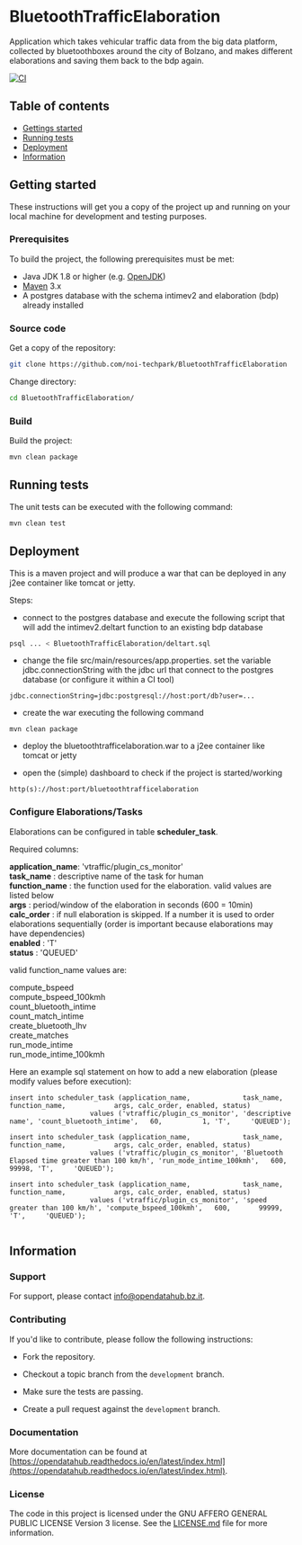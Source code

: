 # BluetoothTrafficElaboration
Application which takes vehicular traffic data from the big data platform, collected by bluetoothboxes around the city of Bolzano, 
and makes different elaborations and saving them back to the bdp again.

[![CI](https://github.com/noi-techpark/BluetoothTrafficElaboration/actions/workflows/ci.yml/badge.svg)](https://github.com/noi-techpark/BluetoothTrafficElaboration/actions/workflows/ci.yml)

## Table of contents

- [Gettings started](#getting-started)
- [Running tests](#running-tests)
- [Deployment](#deployment)
- [Information](#information)

## Getting started

These instructions will get you a copy of the project up and running
on your local machine for development and testing purposes.

### Prerequisites

To build the project, the following prerequisites must be met:

- Java JDK 1.8 or higher (e.g. [OpenJDK](https://openjdk.java.net/))
- [Maven](https://maven.apache.org/) 3.x
- A postgres database with the schema intimev2 and elaboration (bdp) already installed

### Source code

Get a copy of the repository:

```bash
git clone https://github.com/noi-techpark/BluetoothTrafficElaboration
```

Change directory:

```bash
cd BluetoothTrafficElaboration/
```

### Build

Build the project:

```bash
mvn clean package
```

## Running tests

The unit tests can be executed with the following command:

```bash
mvn clean test
```

## Deployment

This is a maven project and will produce a war that can be deployed in any j2ee container like tomcat or jetty.

Steps:

* connect to the postgres database and execute the following script that will add the intimev2.deltart function
  to an existing bdp database
  
```bash
psql ... < BluetoothTrafficElaboration/deltart.sql
```

* change the file src/main/resources/app.properties. set the variable jdbc.connectionString with the jdbc url that connect to the postgres
  database (or configure it within a CI tool)
  
```
jdbc.connectionString=jdbc:postgresql://host:port/db?user=...
```

* create the war executing the following command

```
mvn clean package
```

* deploy the bluetoothtrafficelaboration.war to a j2ee container like tomcat or jetty

* open the (simple) dashboard to check if the project is started/working

```
http(s)://host:port/bluetoothtrafficelaboration
```

### Configure Elaborations/Tasks

Elaborations can be configured in table **scheduler_task**.

Required columns:

**application_name**: 'vtraffic/plugin\_cs\_monitor'  
**task_name**       : descriptive name of the task for human  
**function_name**   : the function used for the elaboration. valid values are listed below  
**args**            : period/window of the elaboration in seconds (600 = 10min)  
**calc_order**      : if null elaboration is skipped. If a number it is used to order elaborations sequentially (order is important because elaborations may have dependencies)  
**enabled**         : 'T'  
**status**          : 'QUEUED'  

valid function_name values are:

compute\_bspeed  
compute\_bspeed\_100kmh  
count\_bluetooth\_intime  
count\_match\_intime  
create\_bluetooth\_lhv  
create\_matches  
run\_mode\_intime  
run\_mode\_intime\_100kmh  

Here an example sql statement on how to add a new elaboration (please modify values before execution):

```
insert into scheduler_task (application_name,             task_name,          function_name,            args, calc_order, enabled, status)
                    values ('vtraffic/plugin_cs_monitor', 'descriptive name', 'count_bluetooth_intime',   60,          1, 'T',     'QUEUED');
                    
insert into scheduler_task (application_name,             task_name,          function_name,            args, calc_order, enabled, status)
                    values ('vtraffic/plugin_cs_monitor', 'Bluetooth Elapsed time greater than 100 km/h', 'run_mode_intime_100kmh',   600,       99998, 'T',     'QUEUED');

insert into scheduler_task (application_name,             task_name,          function_name,            args, calc_order, enabled, status)
                    values ('vtraffic/plugin_cs_monitor', 'speed greater than 100 km/h', 'compute_bspeed_100kmh',   600,       99999, 'T',     'QUEUED');
                    

```

## Information

### Support

For support, please contact [info@opendatahub.bz.it](mailto:info@opendatahub.bz.it).

### Contributing

If you'd like to contribute, please follow the following instructions:

- Fork the repository.

- Checkout a topic branch from the `development` branch.

- Make sure the tests are passing.

- Create a pull request against the `development` branch.

### Documentation

More documentation can be found at [https://opendatahub.readthedocs.io/en/latest/index.html](https://opendatahub.readthedocs.io/en/latest/index.html).

### License

The code in this project is licensed under the GNU AFFERO GENERAL PUBLIC LICENSE Version 3 license. See the [LICENSE.md](LICENSE.md) file for more information.
